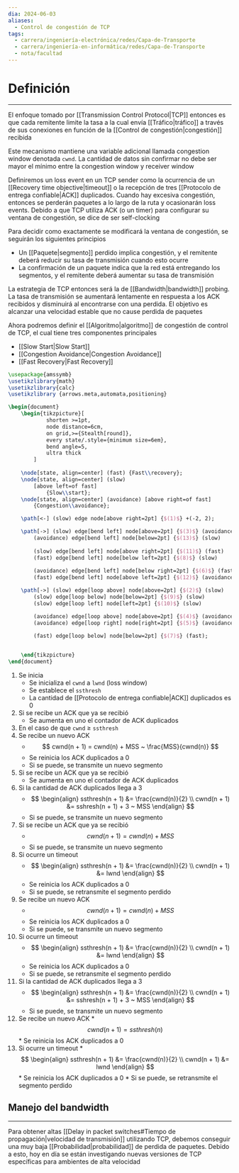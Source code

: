 ```yaml
---
dia: 2024-06-03
aliases:
  - Control de congestión de TCP
tags:
  - carrera/ingeniería-electrónica/redes/Capa-de-Transporte
  - carrera/ingeniería-en-informática/redes/Capa-de-Transporte
  - nota/facultad
---
```

# Definición
---
El enfoque tomado por [[Transmission Control Protocol|TCP]] entonces es que cada remitente limite la tasa a la cual envía [[Tráfico|tráfico]] a través de sus conexiones en función de la [[Control de congestión|congestión]] recibida

Este mecanismo mantiene una variable adicional llamada congestion window denotada `cwnd`. La cantidad de datos sin confirmar no debe ser mayor el mínimo entre la congestion window y receiver window

Definiremos un loss event en un TCP sender como la ocurrencia de un [[Recovery time objective|timeout]] o la recepción de tres [[Protocolo de entrega confiable|ACK]] duplicados. Cuando hay excesiva congestión, entonces se perderán paquetes a lo largo de la ruta y ocasionarán loss events. Debido a que TCP utiliza ACK (o un timer) para configurar su ventana de congestión, se dice de ser self-clocking

Para decidir como exactamente se modificará la ventana de congestión, se seguirán los siguientes principios
* Un [[Paquete|segmento]] perdido implica congestión, y el remitente deberá reducir su tasa de transmisión cuando esto ocurre
* La confirmación de un paquete indica que la red está entregando los segmentos, y el remitente deberá aumentar su tasa de transmisión

La estrategia de TCP entonces será la de [[Bandwidth|bandwidth]] probing. La tasa de transmisión se aumentará lentamente en respuesta a los ACK recibidos y disminuirá al encontrarse con una perdida. El objetivo es alcanzar una velocidad estable que no cause perdida de paquetes

Ahora podremos definir el [[Algoritmo|algoritmo]] de congestión de control de TCP, el cual tiene tres componentes principales
* [[Slow Start|Slow Start]]
* [[Congestion Avoidance|Congestion Avoidance]]
* [[Fast Recovery|Fast Recovery]]

```tikz
\usepackage{amssymb}
\usetikzlibrary{math}
\usetikzlibrary{calc}
\usetikzlibrary {arrows.meta,automata,positioning}

\begin{document}
	\begin{tikzpicture}[
			shorten >=1pt,
			node distance=6cm,
			on grid,>={Stealth[round]},
			every state/.style={minimum size=6em},
			bend angle=5,
			ultra thick
		]
		
	\node[state, align=center] (fast) {Fast\\recovery};
	\node[state, align=center] (slow) 
		[above left=of fast] 
			{Slow\\start};
	\node[state, align=center] (avoidance) [above right=of fast]
		{Congestion\\avoidance};

	\path[<-] (slow) edge node[above right=2pt] {$(1)$} +(-2, 2);

	\path[->] (slow) edge[bend left] node[above=2pt] {$(3)$} (avoidance)
		(avoidance) edge[bend left] node[below=2pt] {$(13)$} (slow)
		
		(slow) edge[bend left] node[above right=2pt] {$(11)$} (fast)
		(fast) edge[bend left] node[below left=2pt] {$(8)$} (slow)
		
		(avoidance) edge[bend left] node[below right=2pt] {$(6)$} (fast)
		(fast) edge[bend left] node[above left=2pt] {$(12)$} (avoidance);

	\path[->] (slow) edge[loop above] node[above=2pt] {$(2)$} (slow)
		(slow) edge[loop below] node[below=2pt] {$(9)$} (slow)
		(slow) edge[loop left] node[left=2pt] {$(10)$} (slow)

		(avoidance) edge[loop above] node[above=2pt] {$(4)$} (avoidance)
		(avoidance) edge[loop right] node[right=2pt] {$(5)$} (avoidance)
		
		(fast) edge[loop below] node[below=2pt] {$(7)$} (fast);


	\end{tikzpicture}
\end{document}
```

1. Se inicia
	* Se inicializa el `cwnd` a `lwnd` (loss window)
	* Se establece el `ssthresh`
	* La cantidad de [[Protocolo de entrega confiable|ACK]] duplicados es $0$
2. Si se recibe un ACK que ya se recibió
	* Se aumenta en uno el contador de ACK duplicados
3. En el caso de que `cwnd` $\ge$ `ssthresh`
4. Se recibe un nuevo ACK
	* $$ cwnd(n + 1) = cwnd(n) + MSS ~ \frac{MSS}{cwnd(n)} $$
	* Se reinicia los ACK duplicados a $0$
	* Si se puede, se transmite un nuevo segmento
5. Si se recibe un ACK que ya se recibió
	*  Se aumenta en uno el contador de ACK duplicados
6. Si la cantidad de ACK duplicados llega a $3$
	* $$ \begin{align} 
		  ssthresh(n + 1) &= \frac{cwnd(n)}{2} \\
		  cwnd(n + 1) &= sshresh(n + 1) + 3 ~ MSS
	  \end{align} $$
	* Si se puede, se transmite un nuevo segmento
7. Si se recibe un ACK que ya se recibió
	* $$ cwnd(n + 1) = cwnd(n) + MSS $$
	* Si se puede, se transmite un nuevo segmento
8. Si ocurre un timeout
	* $$ \begin{align} 
		  ssthresh(n + 1) &= \frac{cwnd(n)}{2} \\
		  cwnd(n + 1) &= lwnd
	  \end{align} $$
	* Se reinicia los ACK duplicados a $0$
	* Si se puede, se retransmite el segmento perdido
9. Se recibe un nuevo ACK
	*  $$ cwnd(n + 1) = cwnd(n) + MSS $$
	* Se reinicia los ACK duplicados a $0$
	* Si se puede, se transmite un nuevo segmento
10. Si ocurre un timeout 
	* $$ \begin{align} 
		  ssthresh(n + 1) &= \frac{cwnd(n)}{2} \\
		  cwnd(n + 1) &= lwnd
	  \end{align} $$
	* Se reinicia los ACK duplicados a $0$
	* Si se puede, se retransmite el segmento perdido
11. Si la cantidad de ACK duplicados llega a $3$
	* $$ \begin{align} 
		  ssthresh(n + 1) &= \frac{cwnd(n)}{2} \\
		  cwnd(n + 1) &= sshresh(n + 1) + 3 ~ MSS
	  \end{align} $$
	* Si se puede, se transmite un nuevo segmento
12.  Se recibe un nuevo ACK
	*  $$ cwnd(n + 1) = ssthresh(n) $$
	* Se reinicia los ACK duplicados a $0$
13.  Si ocurre un timeout 
	* $$ \begin{align} 
		  ssthresh(n + 1) &= \frac{cwnd(n)}{2} \\
		  cwnd(n + 1) &= lwnd
	  \end{align} $$
	* Se reinicia los ACK duplicados a $0$
	* Si se puede, se retransmite el segmento perdido

## Manejo del bandwidth
---
Para obtener altas [[Delay in packet switches#Tiempo de propagación|velocidad de transmisión]] utilizando TCP, debemos conseguir una muy baja [[Probabilidad|probabilidad]] de perdida de paquetes. Debido a esto, hoy en día se están investigando nuevas versiones de TCP específicas para ambientes de alta velocidad
